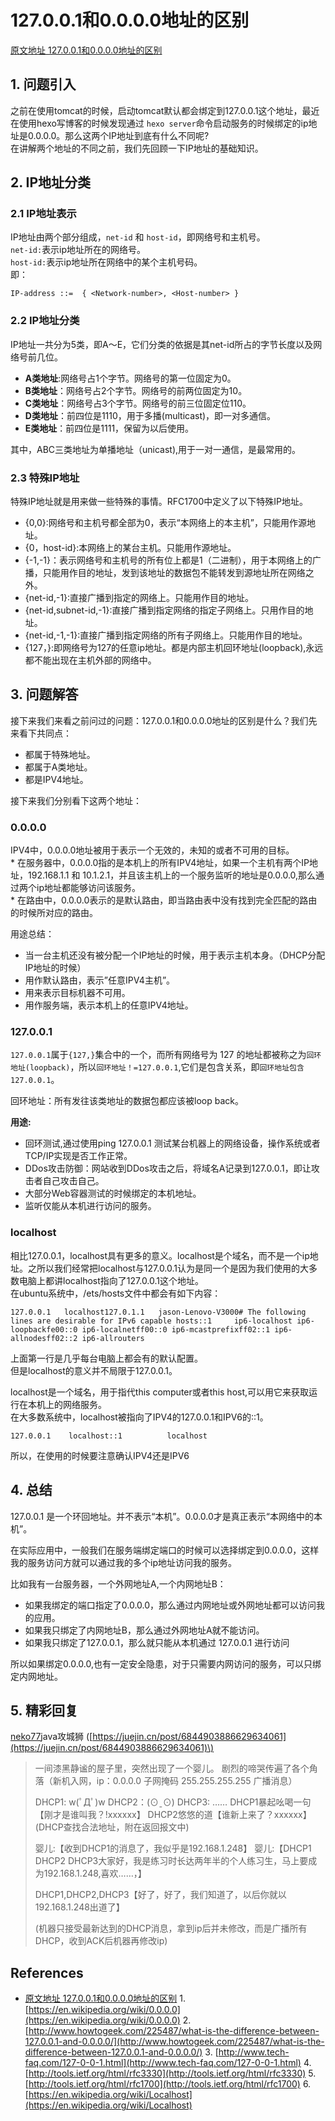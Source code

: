 # 127.0.0.1和0.0.0.0地址的区别

[原文地址 127.0.0.1和0.0.0.0地址的区别](http://blog.leanote.com/post/medusar/7e371ca28621)

## 1. 问题引入

之前在使用tomcat的时候，启动tomcat默认都会绑定到127.0.0.1这个地址，最近在使用hexo写博客的时候发现通过 `hexo server`命令启动服务的时候绑定的ip地址是0.0.0.0。那么这两个IP地址到底有什么不同呢?  
在讲解两个地址的不同之前，我们先回顾一下IP地址的基础知识。

## 2. IP地址分类

### 2.1 IP地址表示

IP地址由两个部分组成，`net-id` 和 `host-id`，即网络号和主机号。  
`net-id:`表示ip地址所在的网络号。  
`host-id:`表示ip地址所在网络中的某个主机号码。  
即：

```text
IP-address ::=  { <Network-number>, <Host-number> }
```

### 2.2 IP地址分类

IP地址一共分为5类，即A～E，它们分类的依据是其net-id所占的字节长度以及网络号前几位。

* **A类地址**:网络号占1个字节。网络号的第一位固定为0。
* **B类地址**：网络号占2个字节。网络号的前两位固定为10。
* **C类地址**：网络号占3个字节。网络号的前三位固定位110。
* **D类地址**：前四位是1110，用于多播\(multicast\)，即一对多通信。
* **E类地址**：前四位是1111，保留为以后使用。

  
其中，ABC三类地址为单播地址（unicast\),用于一对一通信，是最常用的。

### 2.3 特殊IP地址

特殊IP地址就是用来做一些特殊的事情。RFC1700中定义了以下特殊IP地址。

* {0,0}:网络号和主机号都全部为0，表示“本网络上的本主机”，只能用作源地址。
* {0，host-id}:本网络上的某台主机。只能用作源地址。
* {-1,-1}：表示网络号和主机号的所有位上都是1（二进制），用于本网络上的广播，只能用作目的地址，发到该地址的数据包不能转发到源地址所在网络之外。
* {net-id,-1}:直接广播到指定的网络上。只能用作目的地址。
* {net-id,subnet-id,-1}:直接广播到指定网络的指定子网络上。只用作目的地址。
* {net-id,-1,-1}:直接广播到指定网络的所有子网络上。只能用作目的地址。
* {127，}:即网络号为127的任意ip地址。都是内部主机回环地址\(loopback\),永远都不能出现在主机外部的网络中。

## 3. 问题解答

接下来我们来看之前问过的问题：127.0.0.1和0.0.0.0地址的区别是什么？我们先来看下共同点：  


* 都属于特殊地址。
* 都属于A类地址。
* 都是IPV4地址。

接下来我们分别看下这两个地址：

### 0.0.0.0

IPV4中，0.0.0.0地址被用于表示一个无效的，未知的或者不可用的目标。  
\* 在服务器中，0.0.0.0指的是本机上的所有IPV4地址，如果一个主机有两个IP地址，192.168.1.1 和 10.1.2.1，并且该主机上的一个服务监听的地址是0.0.0.0,那么通过两个ip地址都能够访问该服务。  
\* 在路由中，0.0.0.0表示的是默认路由，即当路由表中没有找到完全匹配的路由的时候所对应的路由。

用途总结：

* 当一台主机还没有被分配一个IP地址的时候，用于表示主机本身。（DHCP分配IP地址的时候）
* 用作默认路由，表示”任意IPV4主机”。
* 用来表示目标机器不可用。
* 用作服务端，表示本机上的任意IPV4地址。

### 127.0.0.1

`127.0.0.1`属于`{127,}`集合中的一个，而所有网络号为 127 的地址都被称之为`回环地址(loopback)`，所以`回环地址！=127.0.0.1`,它们是包含关系，即`回环地址包含127.0.0.1`。

  
回环地址：所有发往该类地址的数据包都应该被loop back。  


**用途:**

* 回环测试,通过使用ping 127.0.0.1 测试某台机器上的网络设备，操作系统或者TCP/IP实现是否工作正常。
* DDos攻击防御：网站收到DDos攻击之后，将域名A记录到127.0.0.1，即让攻击者自己攻击自己。
* 大部分Web容器测试的时候绑定的本机地址。
* 监听仅能从本机进行访问的服务。

### localhost

相比127.0.0.1，localhost具有更多的意义。localhost是个域名，而不是一个ip地址。之所以我们经常把localhost与127.0.0.1认为是同一个是因为我们使用的大多数电脑上都讲localhost指向了127.0.0.1这个地址。  
在ubuntu系统中，/ets/hosts文件中都会有如下内容：

```text
127.0.0.1   localhost127.0.1.1   jason-Lenovo-V3000# The following lines are desirable for IPv6 capable hosts::1     ip6-localhost ip6-loopbackfe00::0 ip6-localnetff00::0 ip6-mcastprefixff02::1 ip6-allnodesff02::2 ip6-allrouters
```

上面第一行是几乎每台电脑上都会有的默认配置。  
但是localhost的意义并不局限于127.0.0.1。

localhost是一个域名，用于指代this computer或者this host,可以用它来获取运行在本机上的网络服务。  
在大多数系统中，localhost被指向了IPV4的127.0.0.1和IPV6的::1。

```text
127.0.0.1    localhost::1          localhost
```

所以，在使用的时候要注意确认IPV4还是IPV6

## 4. 总结

127.0.0.1 是一个环回地址。并不表示“本机”。0.0.0.0才是真正表示“本网络中的本机”。

  
在实际应用中，一般我们在服务端绑定端口的时候可以选择绑定到0.0.0.0，这样我的服务访问方就可以通过我的多个ip地址访问我的服务。

  
比如我有一台服务器，一个外网地址A,一个内网地址B：

* 如果我绑定的端口指定了0.0.0.0，那么通过内网地址或外网地址都可以访问我的应用。
* 如果我只绑定了内网地址B，那么通过外网地址A就不能访问。 
* 如果我只绑定了127.0.0.1，那么就只能从本机通过 127.0.0.1 进行访问

所以如果绑定0.0.0.0,也有一定安全隐患，对于只需要内网访问的服务，可以只绑定内网地址。

## 5. 精彩回复

[neko77](https://juejin.cn/user/676954895039421)java攻城狮 \([https://juejin.cn/post/6844903886629634061](https://juejin.cn/post/6844903886629634061)\)

> 一间漆黑静谧的屋子里，突然出现了一个婴儿。 剧烈的啼哭传遍了各个角落（新机入网，ip：0.0.0.0 子网掩码 255.255.255.255 广播消息）
>
> DHCP1: w\(ﾟДﾟ\)w DHCP2：\(⊙ˍ⊙\) DHCP3: …… DHCP1暴起吆喝一句【刚才是谁叫我？!xxxxxx】 DHCP2悠悠的道【谁新上来了？xxxxxx】 \(DHCP查找合法地址，附在返回报文中\)
>
> 婴儿:【收到DHCP1的消息了，我似乎是192.168.1.248】 婴儿:【DHCP1 DHCP2 DHCP3大家好，我是练习时长达两年半的个人练习生，马上要成为192.168.1.248,喜欢……，】
>
> DHCP1,DHCP2,DHCP3【好了，好了，我们知道了，以后你就以192.168.1.248出道了】
>
> \(机器只接受最新达到的DHCP消息，拿到ip后并未修改，而是广播所有DHCP，收到ACK后机器再修改ip\)



## References

* [原文地址 127.0.0.1和0.0.0.0地址的区别](http://blog.leanote.com/post/medusar/7e371ca28621) 1. [https://en.wikipedia.org/wiki/0.0.0.0](https://en.wikipedia.org/wiki/0.0.0.0) 2. [http://www.howtogeek.com/225487/what-is-the-difference-between-127.0.0.1-and-0.0.0.0/](http://www.howtogeek.com/225487/what-is-the-difference-between-127.0.0.1-and-0.0.0.0/) 3. [http://www.tech-faq.com/127-0-0-1.html](http://www.tech-faq.com/127-0-0-1.html) 4. [http://tools.ietf.org/html/rfc3330](http://tools.ietf.org/html/rfc3330) 5. [http://tools.ietf.org/html/rfc1700](http://tools.ietf.org/html/rfc1700) 6. [https://en.wikipedia.org/wiki/Localhost](https://en.wikipedia.org/wiki/Localhost)

